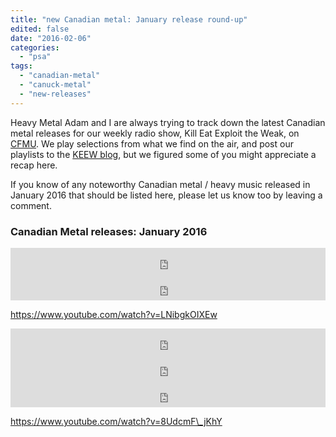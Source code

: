 ```yaml
---
title: "new Canadian metal: January release round-up"
edited: false
date: "2016-02-06"
categories:
  - "psa"
tags:
  - "canadian-metal"
  - "canuck-metal"
  - "new-releases"
---
```


Heavy Metal Adam and I are always trying to track down the latest Canadian metal releases for our weekly radio show, Kill Eat Exploit the Weak, on [CFMU](http://cfmu.msumcmaster.ca/). We play selections from what we find on the air, and post our playlists to the [KEEW blog](http://killeatexploittheweak.blogspot.ca/), but we figured some of you might appreciate a recap here.

If you know of any noteworthy Canadian metal / heavy music released in January 2016 that should be listed here, please let us know too by leaving a comment.

### Canadian Metal releases: January 2016

<iframe style="border: 0; width: 100%; height: 42px;" src="https://bandcamp.com/EmbeddedPlayer/track=3122171249/size=small/bgcol=ffffff/linkcol=0687f5/transparent=true/" width="300" height="150" seamless=""><a href="http://actofsincanada.bandcamp.com/track/broken-wing-syndrome">Broken Wing Syndrome by Act of Sin</a></iframe>

<iframe style="border: 0; width: 100%; height: 42px;" src="https://bandcamp.com/EmbeddedPlayer/album=863696155/size=small/bgcol=ffffff/linkcol=0687f5/transparent=true/" width="300" height="150" seamless=""><a href="http://profoundlorerecords.bandcamp.com/album/le-dernier-cr-puscule">Le Dernier Crépuscule by CHTHE'ILIST</a></iframe>

https://www.youtube.com/watch?v=LNibgkOIXEw

<iframe style="border: 0; width: 100%; height: 42px;" src="https://bandcamp.com/EmbeddedPlayer/album=3638365107/size=small/bgcol=ffffff/linkcol=0687f5/transparent=true/" width="300" height="150" seamless=""><a href="http://ironboneheadproductions.bandcamp.com/album/hostium-the-bloodwine-of-satan">Hostium - The Bloodwine Of Satan by Iron Bonehead Productions</a></iframe>

<iframe style="border: 0; width: 100%; height: 42px;" src="https://bandcamp.com/EmbeddedPlayer/album=900460583/size=small/bgcol=ffffff/linkcol=0687f5/transparent=true/" width="300" height="150" seamless=""><a href="http://likeanimals1.bandcamp.com/album/feral-ep">Feral (EP) by Like Animals</a></iframe>

<iframe style="border: 0; width: 100%; height: 42px;" src="https://bandcamp.com/EmbeddedPlayer/album=4144045200/size=small/bgcol=ffffff/linkcol=0687f5/transparent=true/" width="300" height="150" seamless=""><a href="http://sanktuarymetal.bandcamp.com/album/winters-doom">Winter's Doom by Sanktuary</a></iframe>

https://www.youtube.com/watch?v=8UdcmF\_jKhY
